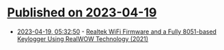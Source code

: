 # [Published on 2023-04-19](index.md)

* [2023-04-19, 05:32:50](https://lobste.rs/s/r6mnn8/realtek_wifi_firmware_fully_8051_based) - [Realtek WiFi Firmware and a Fully 8051-based Keylogger Using RealWOW Technology (2021)](https://8051enthusiast.github.io/2021/07/05/002-wifi_fun.html)
